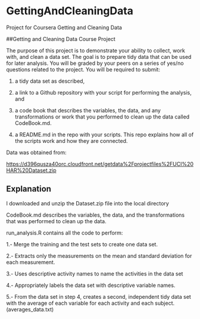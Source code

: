 # GettingAndCleaningData
Project for Coursera Getting and Cleaning Data

##Getting and Cleaning Data Course Project

The purpose of this project is to demonstrate your ability to collect, work with, and clean a data set. The goal is to prepare tidy data that can be used for later analysis. You will be graded by your peers on a series of yes/no questions related to the project. You will be required to submit: 

1) a tidy data set as described, 

2) a link to a Github repository with your script for performing the analysis, and 

3) a code book that describes the variables, the data, and any transformations or work that you performed to clean up the data called CodeBook.md.

4) a README.md in the repo with your scripts. This repo explains how all of the scripts work and how they are connected.

Data was obtained from:

https://d396qusza40orc.cloudfront.net/getdata%2Fprojectfiles%2FUCI%20HAR%20Dataset.zip

## Explanation

I downloaded and unzip the Dataset.zip file into the local directory

CodeBook.md describes the variables, the data, and the transformations that was performed to clean up the data.

run_analysis.R contains all the code to perform:

1.- Merge the training and the test sets to create one data set.

2.- Extracts only the measurements on the mean and standard deviation for each measurement.

3.- Uses descriptive activity names to name the activities in the data set

4.- Appropriately labels the data set with descriptive variable names.

5.- From the data set in step 4, creates a second, independent tidy data set with the average of each variable for each activity and each subject. (averages_data.txt)



